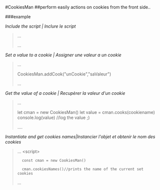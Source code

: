 #CookiesMan
##perform easily actions on cookies from the front side..


###example



*Include the script | Inclure le script*
>...
><script src='/pathtocookiesman'></script>
>...



*Set a value to a cookie | Assigner une valeur a un cookie*
>...
>
>CookiesMan.addCook("unCookie","saValeur")
>
>
>...


*Get the value of a cookie | Recupèrer la valeur d'un cookie*
>...
>
>let cman = new CookiesMan()
>let value = cman.cooks(cookiename)
>console.log(value) //log the value ;)
>
>
>....



*Instantiate and get cookies names|Instancier l'objet et obtenir le nom des cookies*
>...
><script\>
>
>
>
>       const cman = new CookiesMan()
>
>       cman.cookiesNames()//prints the name of the current set cookies
>
>
></script>
>
>...

